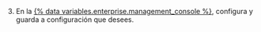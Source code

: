 3. En la [{% data variables.enterprise.management_console %}](/enterprise/admin/guides/installation/accessing-the-management-console/), configura y guarda a configuración que desees.
